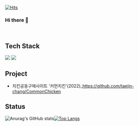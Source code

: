 [![Hits](https://hits.seeyoufarm.com/api/count/incr/badge.svg?url=https%3A%2F%2Fgithub.com%2Ftaejin-chang%2F&count_bg=%2379C83D&title_bg=%23555555&icon=&icon_color=%23E7E7E7&title=hits&edge_flat=false)](https://hits.seeyoufarm.com)

### Hi there 👋 


<!--
**taejin-chang/taejin-chang** is a ✨ _special_ ✨ repository because its `README.md` (this file) appears on your GitHub profile.

Here are some ideas to get you started:

- 🔭 I’m currently working on ...
- 🌱 I’m currently learning ...
- 👯 I’m looking to collaborate on ...
- 🤔 I’m looking for help with ...
- 💬 Ask me about ...
- 📫 How to reach me: ...
- 😄 Pronouns: ...
- ⚡ Fun fact: ...
-->

<br>

## Tech Stack   <br>
<img src="https://img.shields.io/badge/Java-007396?style=flat&logo=java&logoColor=white"/> <img src="https://img.shields.io/badge/Spring-6DB33F?style=flat&logo=spring&logoColor=white"/>
<br>

## Project   <br>
- 치킨공동구매사이트 '커먼치킨'(2022)_https://github.com/taejin-chang/CommonChicken

## Status <br>  
![Anurag's GitHub stats](https://github-readme-stats.vercel.app/api?username=taejin-chang&show_icons=true&theme=default&hide=prs,issues)[![Top Langs](https://github-readme-stats.vercel.app/api/top-langs/?username=taejin-chang&layout=compact&langs_count=4)](https://github.com/anuraghazra/github-readme-stats)

